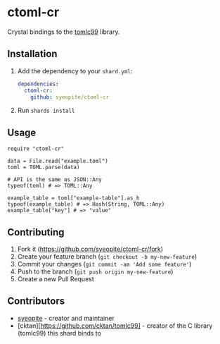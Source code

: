 # ctoml-cr

Crystal bindings to the [tomlc99](https://github.com/cktan/tomlc99) library.

## Installation

1. Add the dependency to your `shard.yml`:

   ```yaml
   dependencies:
     ctoml-cr:
       github: syeopite/ctoml-cr
   ```

2. Run `shards install`

## Usage

```crystal
require "ctoml-cr"

data = File.read("example.toml")
toml = TOML.parse(data) 

# API is the same as JSON::Any
typeof(toml) # => TOML::Any

example_table = toml["example-table"].as_h
typeof(example_table) # => Hash(String, TOML::Any)
example_table["key"] # => "value"

```

## Contributing

1. Fork it (<https://github.com/syeopite/ctoml-cr/fork>)
2. Create your feature branch (`git checkout -b my-new-feature`)
3. Commit your changes (`git commit -am 'Add some feature'`)
4. Push to the branch (`git push origin my-new-feature`)
5. Create a new Pull Request

## Contributors

- [syeopite](https://github.com/syeopite) - creator and maintainer
- [cktan][https://github.com/cktan/tomlc99] - creator of the C library (tomlc99) this shard binds to
